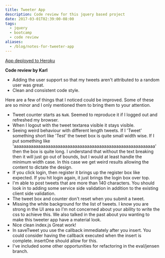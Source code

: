```yaml
---
title: Tweeter App
description: Code review for this jquery based project
date: 2017-03-01T02:39:00-08:00
tags:
  - jquery
  - bootcamp
  - code review
aliases:
  - /blog/notes-for-tweeter-app
---
```


[App deployed to Heroku](http://app.fewblocks.ca/)

**Code review by Karl**

- Adding the user support so that my tweets aren't attributed to a random user was great.
- Clean and consistent code style.

Here are a few of things that I noticed could be improved. Some of these are so minor and I only mentioned them to bring them to your attention.

- Tweet counter starts as `NaN`. Seemed to reproduce it if I logged out and refreshed my browser.
- When I logout with the tweet textarea visible it stays visible.
- Seeing weird behaviour with different length tweets. If I 'Tweet' something short like 'Test' the tweet box is quite small width wise. If I put something like 'aaaaaaaaaaaaaaaaaaaaaaaaaaaaaaaaaaaaaaaaaaaaaaaaaaaaaaaaaa' then the box is quite long. I understand that without the text breaking then it will just go out of bounds, but I would at least handle the minimum width case. In this case we get weird results allowing the content to dictate the design.
- If you click login, then register it brings up the register box like expected. If you hit login again, it just brings the login box over top.
- I'm able to post tweets that are more than 140 characters. You should look in to adding some service side validation in addition to the existing client side validation.
- The tweet box and counter don't reset when you submit a tweet.
- Missing the white background for the list of tweets. I know you are strong in the UI area so I'm not concerned about your ability to write the css to achieve this. We also talked in the past about you wanting to make this tweeter app have a material look.
- Nice clean index.js Great work!
- In saveTweet you use the callback immediately after you insert. You could consider having the callback executed when the insert is complete. insertOne should allow for this.
- I've included some other opportunities for refactoring in the eval/jensen branch.
